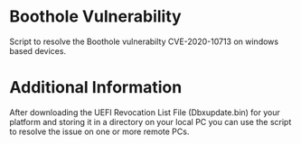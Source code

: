 # Boothole Vulnerability

Script to resolve the Boothole vulnerabilty CVE-2020-10713 on windows based devices.

# Additional Information

After downloading the UEFI Revocation List File (Dbxupdate.bin) for your platform and storing it in a directory on your local PC you can use the script to resolve the issue on one or more remote PCs.
